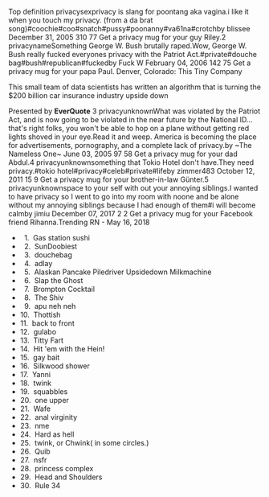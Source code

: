 Top definition privacysexprivacy is slang for poontang aka vagina.i like it when you touch my privacy. (from a da brat song)#coochie#coo#snatch#pussy#poonanny#va61na#crotchby blissee December 31, 2005 310 77 Get a privacy mug for your guy Riley.2 privacynameSomething George W. Bush brutally raped.Wow, George W. Bush really fucked everyones privacy with the Patriot Act.#private#douche bag#bush#republican#fuckedby Fuck W February 04, 2006 142 75 Get a privacy mug for your papa Paul. Denver, Colorado: This Tiny Company

This small team of data scientists has written an algorithm that is turning the $200 billion car insurance industry upside down

Presented by **EverQuote** 3 privacyunknownWhat was violated by the Patriot Act, and is now going to be violated in the near future by the National ID... that's right folks, you won't be able to hop on a plane without getting red lights shoved in your eye.Read it and weep. America is becoming the place for advertisements, pornography, and a complete lack of privacy.by ~The Nameless One~ June 03, 2005 97 58 Get a privacy mug for your dad Abdul.4 privacyunknownsomething that Tokio Hotel don't have.They need privacy.#tokio hotel#privacy#celeb#private#lifeby zimmer483 October 12, 2011 15 9 Get a privacy mug for your brother-in-law Günter.5 privacyunknownspace to your self with out your annoying siblings.I wanted to have privacy so I went to go into my room with noone and be alone without my annoying siblings because I had enough of them#i will become calmby jimiu December 07, 2017 2 2 Get a privacy mug for your Facebook friend Rihanna.Trending RN - May 16, 2018

*     1.  Gas station sushi
*     2.  SunDoobiest
*     3.  douchebag
*     4.  adlay
*     5.  Alaskan Pancake Piledriver Upsidedown Milkmachine
*     6.  Slap the Ghost
*     7.  Brompton Cocktail
*     8.  The Shiv
*     9.  apu neh neh
*   10.  Thottish
*   11.  back to front
*   12.  gulabo
*   13.  Titty Fart
*   14.  Hit 'em with the Hein!
*   15.  gay bait
*   16.  Silkwood shower
*   17.  Yanni
*   18.  twink
*   19.  squabbles
*   20.  one upper
*   21.  Wafe
*   22.  anal virginity
*   23.  nme
*   24.  Hard as hell
*   25.  twink, or Chwink( in some circles.)
*   26.  Quib
*   27.  nsfr
*   28.  princess complex
*   29.  Head and Shoulders
*   30.  Rule 34